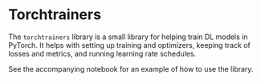# Torchtrainers

The `torchtrainers` library is a small library for helping train
DL models in PyTorch. It helps with setting up training and optimizers,
keeping track of losses and metrics, and running learning rate
schedules.

See the accompanying notebook for an example of how to use the library.
